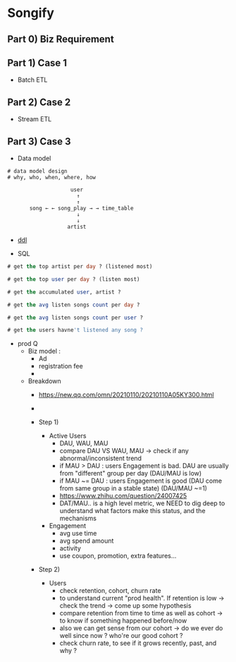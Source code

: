# Songify

## Part 0) Biz Requirement

## Part 1) Case 1
- Batch ETL

## Part 2) Case 2
- Stream ETL

## Part 3) Case 3
- Data model
```
# data model design
# why, who, when, where, how

                    user   
                      ↑     
                      ↑     
       song ← ← song_play → → time_table
                      ↓     
                      ↓    
                   artist   
```
- [ddl](https://github.com/yennanliu/CS_basics/blob/master/workspace/Pipeline/songify/etl/sql_queries.py)

- SQL
```sql
# get the top artist per day ? (listened most)

# get the top user per day ? (listen most)

# get the accumulated user, artist ?

# get the avg listen songs count per day ?

# get the avg listen songs count per user ?

# get the users havne't listened any song ?
```
- prod Q
	- Biz model :
		- Ad
		- registration fee
		- 
	- Breakdown
		- https://new.qq.com/omn/20210110/20210110A05KY300.html
		- 
		- Step 1)
			- Active Users
				- DAU, WAU, MAU
				- compare DAU VS WAU, MAU -> check if any abnormal/inconsistent trend
				- if MAU > DAU : users Engagement is bad. DAU are usually from "different" group per day (DAU/MAU is low)
				- if MAU ~= DAU : users Engagement is good (DAU come from same group in a stable state) (DAU/MAU ~=1)
				- https://www.zhihu.com/question/24007425
				- DAT/MAU.. is a high level metric, we NEED to dig deep to understand what factors make this status, and the mechanisms
			- Engagement
				- avg use time
				- avg spend amount
				- activity
				- use coupon, promotion, extra features...

		- Step 2)
			- Users
				- check retention, cohort, churn rate
				- to understand current "prod health". If retention is low -> check the trend -> come up some hypothesis
				- compare retention from time to time as well as cohort -> to know if something happened before/now
				- also we can get sense from our cohort -> do we ever do well since now ? who're our good cohort ?
				- check churn rate, to see if it grows recently, past, and why ?